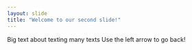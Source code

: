 ```yaml
---
layout: slide
title: "Welcome to our second slide!"
---
```

Big text about texting many texts
Use the left arrow to go back!
